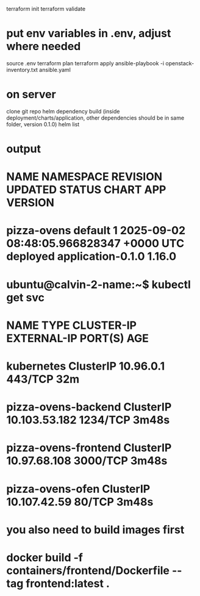terraform init
terraform validate
# put env variables in .env, adjust where needed
source .env
terraform plan
terraform apply
ansible-playbook -i openstack-inventory.txt ansible.yaml

# on server
clone git repo
helm dependency build (inside deployment/charts/application, other dependencies should be in same folder, version 0.1.0)
helm list

# output
# NAME        NAMESPACE   REVISION    UPDATED                                         STATUS      CHART                   APP VERSION
# pizza-ovens default     1           2025-09-02 08:48:05.966828347 +0000 UTC         deployed    application-0.1.0       1.16.0 

# ubuntu@calvin-2-name:~$ kubectl get svc
# NAME                   TYPE        CLUSTER-IP      EXTERNAL-IP   PORT(S)    AGE
# kubernetes             ClusterIP   10.96.0.1       <none>        443/TCP    32m
# pizza-ovens-backend    ClusterIP   10.103.53.182   <none>        1234/TCP   3m48s
# pizza-ovens-frontend   ClusterIP   10.97.68.108    <none>        3000/TCP   3m48s
# pizza-ovens-ofen       ClusterIP   10.107.42.59    <none>        80/TCP     3m48s

# you also need to build images first
# docker build -f containers/frontend/Dockerfile --tag frontend:latest .